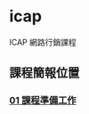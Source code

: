 # icap
ICAP 網路行銷課程

## 課程簡報位置
### [01 課程準備工作](https://docs.google.com/presentation/d/1UGO3SLuaLLkpqOOpuOz8b3yyhQrVaRNB_ADaQ5Drqxw/edit?usp=sharing)
